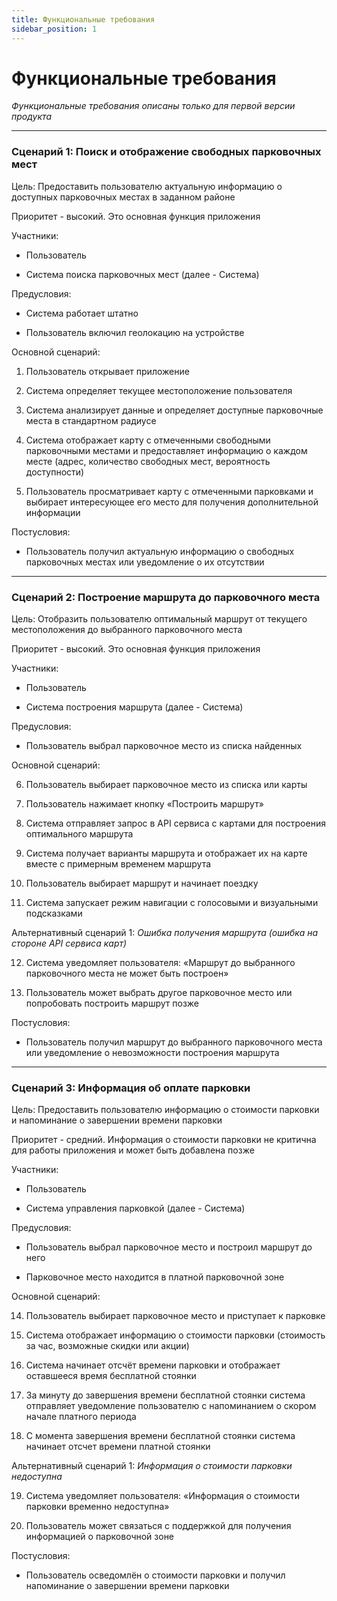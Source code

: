 ```yaml
---
title: Функциональные требования
sidebar_position: 1
---
```

# Функциональные требования

*Функциональные требования описаны только для первой версии продукта*

---

### Сценарий 1: Поиск и отображение свободных парковочных мест

Цель: Предоставить пользователю актуальную информацию о доступных парковочных местах в заданном районе

Приоритет - высокий. Это основная функция приложения

Участники:

- Пользователь

- Система поиска парковочных мест (далее - Система)

Предусловия:

- Система работает штатно

- Пользователь включил геолокацию на устройстве

Основной сценарий:

1. Пользователь открывает приложение

2. Система определяет текущее местоположение пользователя

3. Система анализирует данные и определяет доступные парковочные места в стандартном радиусе

4. Система отображает карту с отмеченными свободными парковочными местами и предоставляет информацию о каждом месте (адрес, количество свободных мест, вероятность доступности)

5. Пользователь просматривает карту с отмеченными парковками и выбирает интересующее его место для получения дополнительной информации

Постусловия:

- Пользователь получил актуальную информацию о свободных парковочных местах или уведомление о их отсутствии

---

### Сценарий 2: Построение маршрута до парковочного места

Цель: Отобразить пользователю оптимальный маршрут от текущего местоположения до выбранного парковочного места

Приоритет - высокий. Это основная функция приложения

Участники:

- Пользователь

- Система построения маршрута (далее - Система)

Предусловия:

- Пользователь выбрал парковочное место из списка найденных

Основной сценарий:

6. Пользователь выбирает парковочное место из списка или карты

7. Пользователь нажимает кнопку «Построить маршрут»

8. Система отправляет запрос в API сервиса с картами для построения оптимального маршрута

9. Система получает варианты маршрута и отображает их на карте вместе с примерным временем маршрута

10. Пользователь выбирает маршрут и начинает поездку

11. Система запускает режим навигации с голосовыми и визуальными подсказками

Альтернативный сценарий 1:
*Ошибка получения маршрута (ошибка на стороне API сервиса карт)*

12. Система уведомляет пользователя: «Маршрут до выбранного парковочного места не может быть построен»

13. Пользователь может выбрать другое парковочное место или попробовать построить маршрут позже

Постусловия:

- Пользователь получил маршрут до выбранного парковочного места или уведомление о невозможности построения маршрута

---

### Сценарий 3: Информация об оплате парковки

Цель: Предоставить пользователю информацию о стоимости парковки и напоминание о завершении времени парковки

Приоритет - средний. Информация о стоимости парковки не критична для работы приложения и может быть добавлена позже

Участники:

- Пользователь

- Система управления парковкой (далее - Система)

Предусловия:

- Пользователь выбрал парковочное место и построил маршрут до него

- Парковочное место находится в платной парковочной зоне

Основной сценарий:

14. Пользователь выбирает парковочное место и приступает к парковке

15. Система отображает информацию о стоимости парковки (стоимость за час, возможные скидки или акции)

16. Система начинает отсчёт времени парковки и отображает оставшееся время бесплатной стоянки

17. За минуту до завершения времени бесплатной стоянки система отправляет уведомление пользователю с напоминанием о скором начале платного периода

18. С момента завершения времени бесплатной стоянки система начинает отсчет времени платной стоянки

Альтернативный сценарий 1:
*Информация о стоимости парковки недоступна*

19. Система уведомляет пользователя: «Информация о стоимости парковки временно недоступна»

20. Пользователь может связаться с поддержкой для получения информацией о парковочной зоне

Постусловия:

- Пользователь осведомлён о стоимости парковки и получил напоминание о завершении времени парковки

